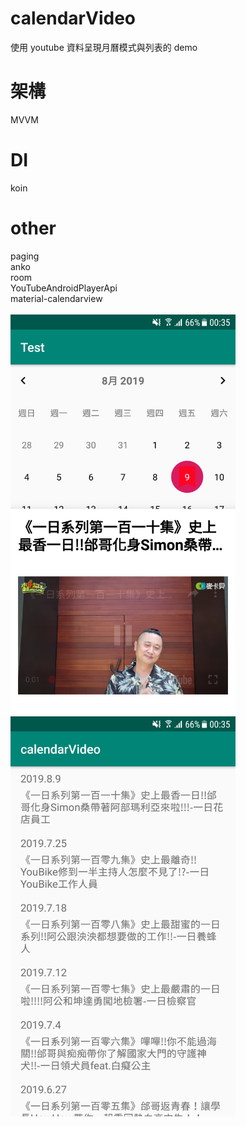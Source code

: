 # calendarVideo 
使用 youtube 資料呈現月曆模式與列表的 demo

# 架構
MVVM

# DI
koin

# other
paging<br/>
anko<br/>
room<br/>
YouTubeAndroidPlayerApi<br/>
material-calendarview<br/>
<br/>
<img width="360" height="640" src="https://github.com/markxie2018/calendarVideo-/blob/master/Screenshot_20190814-003537.png"/>
<img width="360" height="640" src="https://github.com/markxie2018/calendarVideo-/blob/master/Screenshot_20190814-003543.png"/>

